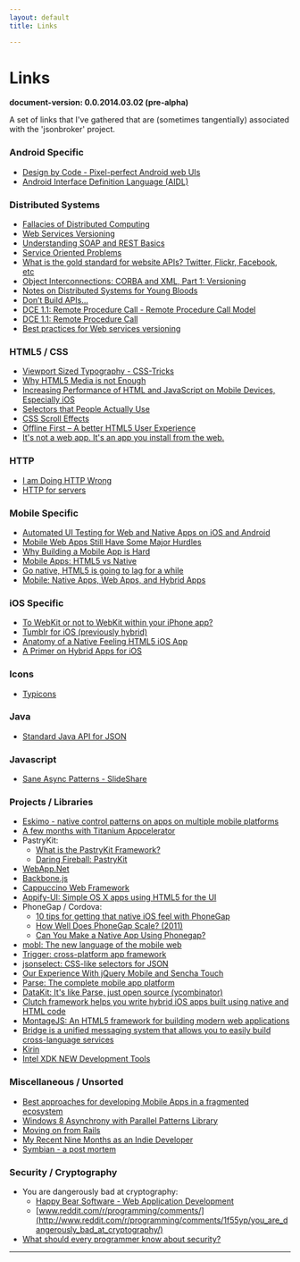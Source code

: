 ```yaml
---
layout: default
title: Links

---
```




Links
=================
**document-version:  0.0.2014.03.02 (pre-alpha)**

A set of links that I've gathered that are (sometimes tangentially) 
associated with the 'jsonbroker' project.


### Android Specific

* [Design by Code - Pixel-perfect Android web UIs](http://designbycode.tumblr.com/post/1127120282/pixel-perfect-android-web-ui)
* [Android Interface Definition Language (AIDL)](http://developer.android.com/guide/components/aidl.html)
 
### Distributed Systems

* [Fallacies of Distributed Computing](http://en.wikipedia.org/wiki/Fallacies_of_Distributed_Computing)
* [Web Services Versioning](http://www.oracle.com/technetwork/articles/web-services-versioning-094384.html)
* [Understanding SOAP and REST Basics](http://blog.smartbear.com/apis/understanding-soap-and-rest-basics/)
* [Service Oriented Problems](http://www.rdegges.com/service-oriented-problems/)
* [What is the gold standard for website APIs? Twitter, Flickr, Facebook, etc](http://stackoverflow.com/questions/297005/what-is-the-gold-standard-for-website-apis-twitter-flickr-facebook-etc)
* [Object Interconnections: CORBA and XML, Part 1: Versioning](http://oss.org.cn/ossdocs/corba/xml/)
* [Notes on Distributed Systems for Young Bloods](http://www.somethingsimilar.com/2013/01/14/notes-on-distributed-systems-for-young-bloods/)
* [Don’t Build APIs…](http://ceklog.kindel.com/2012/04/18/dont-build-apis/)
* [DCE 1.1: Remote Procedure Call - Remote Procedure Call Model](http://pubs.opengroup.org/onlinepubs/9629399/chap6.htm)
* [DCE 1.1: Remote Procedure Call](http://pubs.opengroup.org/onlinepubs/9629399/)
* [Best practices for Web services versioning](http://www.ibm.com/developerworks/webservices/library/ws-version/)

### HTML5 / CSS

* [Viewport Sized Typography - CSS-Tricks](http://css-tricks.com/viewport-sized-typography/)
* [Why HTML5 Media is not Enough](http://ofmlabs.org/articles/dublin.html)
* [Increasing Performance of HTML and JavaScript on Mobile Devices, Especially iOS](http://the.ichibod.com/kiji/increasing-performance-of-html-and-javascript-on-mobile-devices-especially-ios/)
* [Selectors that People Actually Use](http://ejohn.org/blog/selectors-that-people-actually-use/)
* [CSS Scroll Effects](http://lab.hakim.se/scroll-effects/)
* [Offline First – A better HTML5 User Experience](http://blog.joelambert.co.uk/2012/11/26/offline-first-a-better-html5-user-experience/)
* [It's not a web app. It's an app you install from the web.](http://blog.forecast.io/its-not-a-web-app-its-an-app-you-install-from-the-web/)

### HTTP

* [I am Doing HTTP Wrong](http://lucumr.pocoo.org/2012/4/14/im-doing-http-wrong/)
* [HTTP for servers](http://www.and.org/texts/server-http)

### Mobile Specific

* [Automated UI Testing for Web and Native Apps on iOS and Android](http://www.slideshare.net/operationmobile/automated-ui-testing-for-web-and-native-apps-on-ios-and-android-10261455)
* [Mobile Web Apps Still Have Some Major Hurdles](http://reefpoints.dockyard.com/2011/11/10/mobile-web-apps.html)
* [Why Building a Mobile App is Hard](https://news.ycombinator.com/item?id=3534606) 
* [Mobile Apps: HTML5 vs Native](http://www.ericsink.com/entries/html5_vs_native_apps.html)
* [Go native, HTML5 is going to lag for a while](http://blog.suthakamal.com/2012/08/go-native-html5-is-going-to-lag-for.html)
* [Mobile: Native Apps, Web Apps, and Hybrid Apps](http://www.nngroup.com/articles/mobile-native-apps/)


### iOS Specific

* [To WebKit or not to WebKit within your iPhone app?](http://drnicwilliams.com/2008/11/10/to-webkit-or-not-to-webkit-within-your-iphone-app/)
* [Tumblr for iOS (previously hybrid)](http://zachwill.com/tumblr-ios/)
* [Anatomy of a Native Feeling HTML5 iOS App](http://justinvincent.com/page/2043/anatomy-of-a-native-feeling-html5-ios-app)
* [A Primer on Hybrid Apps for iOS](https://www.cocoacontrols.com/posts/a-primer-on-hybrid-apps-for-ios)


### Icons

* [Typicons](http://www.typicons.com/)


### Java

* [Standard Java API for JSON](http://www.infoq.com/news/2013/04/standard-java-api-for-json)


### Javascript

* [Sane Async Patterns - SlideShare](http://www.slideshare.net/TrevorBurnham/sane-async-patterns)


### Projects / Libraries


* [Eskimo - native control patterns on apps on multiple mobile platforms](https://github.com/People-in-action/eskimo)
* [A few months with Titanium Appcelerator](http://pasamio.com/2011/07/02/a-few-months-with-titanium-appcelerator/)
* PastryKit:
  * [What is the PastryKit Framework?](http://stackoverflow.com/questions/1143589/what-is-the-pastrykit-framework)
  * [Daring Fireball: PastryKit](http://daringfireball.net/2009/12/pastrykit)
* [WebApp.Net](http://webapp-net.com/)
* [Backbone.js](http://documentcloud.github.com/backbone/)
* [Cappuccino Web Framework](http://cappuccino.org/)
* [Appify-UI: Simple OS X apps using HTML5 for the UI](https://github.com/subtleGradient/Appify-UI)
* PhoneGap / Cordova:
	* [10 tips for getting that native iOS feel with PhoneGap ]()
	* [How Well Does PhoneGap Scale? (2011)](http://floatlearning.com/2011/05/how-well-does-phonegap-scale/)	
	* [Can You Make a Native App Using Phonegap?](http://blog.guillermowinkler.com/blog/2013/02/10/can-you-make-a-native-app-using-phonegap/)
* [mobl: The new language of the mobile web](http://www.mobl-lang.org/)
* [Trigger: cross-platform app framework](https://trigger.io/)
* [jsonselect: CSS-like selectors for JSON](http://jsonselect.org/)
* [Our Experience With jQuery Mobile and Sencha Touch](http://blog.roveb.com/post/17259708005/our-experience-with-jquery-mobile-and-sencha-touch)
* [Parse: The complete mobile app platform](https://www.parse.com/)
* [DataKit: It's like Parse, just open source (ycombinator)](https://news.ycombinator.com/item?id=3765365)
* [Clutch framework helps you write hybrid iOS apps built using native and HTML code](http://clutchio.github.io/)
* [MontageJS: An HTML5 framework for building modern web applications](http://montagejs.org/)
* [Bridge is a unified messaging system that allows you to easily build cross-language services](https://github.com/getbridge/bridge-js)
* [Kirin](https://github.com/kirinjs/kirin)
* [Intel XDK NEW Development Tools](http://software.intel.com/en-us/html5/tools)


### Miscellaneous / Unsorted

* [Best approaches for developing Mobile Apps in a fragmented ecosystem](http://news.ycombinator.com/item?id=3253972)
* [Windows 8 Asynchrony with Parallel Patterns Library](http://blogs.msdn.com/b/nativeconcurrency/archive/2011/09/22/windows-8-asynchrony-with-ppl.aspx)
* [Moving on from Rails](http://hawkins.io/2011/11/moving_on_from_rails/)
* [My Recent Nine Months as an Indie Developer](http://www.indie-story.com/looking-back-my-recent-nine-months-as-an-indie-developer/)
* [Symbian - a post mortem](https://docs.google.com/document/d/1r04yjaQoL1c_vuwQr-CdbDQ8EjGVGOL_1V6BNVWaR1c/edit?pli=1)


### Security / Cryptography


* You are dangerously bad at cryptography:
	* [Happy Bear Software - Web Application Development](http://happybearsoftware.com/you-are-dangerously-bad-at-cryptography.html)
	* [www.reddit.com/r/programming/comments/](http://www.reddit.com/r/programming/comments/1f55yp/you_are_dangerously_bad_at_cryptography/)
* [What should every programmer know about security?](http://stackoverflow.com/questions/2794016/what-should-every-programmer-know-about-security)



----
